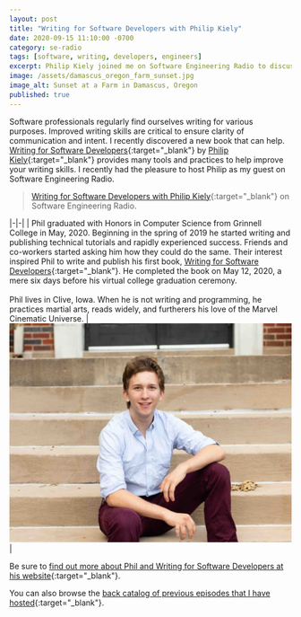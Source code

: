 ```yaml
---
layout: post
title: "Writing for Software Developers with Philip Kiely"
date: 2020-09-15 11:10:00 -0700
category: se-radio
tags: [software, writing, developers, engineers]
excerpt: Philip Kiely joined me on Software Engineering Radio to discuss his recently published book.
image: /assets/damascus_oregon_farm_sunset.jpg
image_alt: Sunset at a Farm in Damascus, Oregon
published: true
---
```


Software professionals regularly find ourselves writing for various purposes. Improved writing skills are critical to ensure clarity of communication and intent. I recently discovered a new book that can help. [Writing for Software Developers](https://philipkiely.com/wfsd/){:target="_blank"} by [Philip Kiely](https://philipkiely.com){:target="_blank"} provides many tools and practices to help improve your writing skills. I recently had the pleasure to host Philip as my guest on Software Engineering Radio.

> [Writing for Software Developers with Philip Kiely](https://www.se-radio.net/2020/09/episode-426-philip-kiely-on-writing-for-software-developers/){:target="_blank"} on Software Engineering Radio.

|-|-|
| Phil graduated with Honors in Computer Science from Grinnell College in May, 2020. Beginning in the spring of 2019 he started writing and publishing technical tutorials and rapidly experienced success. Friends and co-workers started asking him how they could do the same. Their interest inspired Phil to write and publish his first book, [Writing for Software Developers](https://philipkiely.com/wfsd/){:target="_blank"}. He completed the book on May 12, 2020, a mere six days before his virtual college graduation ceremony. <br /><br /> Phil lives in Clive, Iowa. When he is not writing and programming, he practices martial arts, reads widely, and furtherers his love of the Marvel Cinematic Universe. | ![Philip Kiely](/assets/phil_kiely.jpg) |

Be sure to [find out more about Phil and Writing for Software Developers at his website](https://philipkiely.com/wfsd/){:target="_blank"}.

You can also browse the [back catalog of previous episodes that I have hosted](https://www.se-radio.net/team/jeff-doolittle/){:target="_blank"}.
